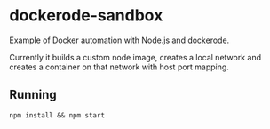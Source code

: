 # dockerode-sandbox
Example of Docker automation with Node.js and [dockerode](https://www.npmjs.com/package/dockerode).

Currently it builds a custom node image, creates a local network and creates a container on that network with host port mapping.

## Running
`npm install && npm start`
